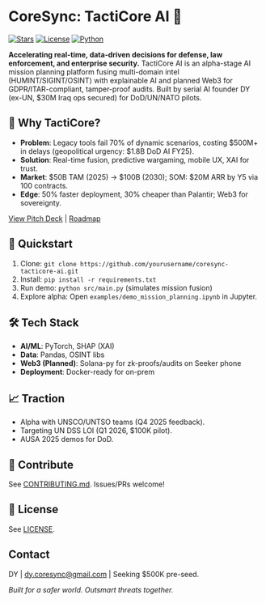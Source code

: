 # CoreSync: TactiCore AI 🚀

[![Stars](https://img.shields.io/github/stars/dycoresync-afk/coresync-tacticore-ai)](https://github.com/yourusername/coresync-tacticore-ai)
[![License](https://img.shields.io/github/license/dycoresync-afk/coresync-tacticore-ai)](LICENSE)
[![Python](https://img.shields.io/badge/Python-3.10%2B-blue)](https://www.python.org/)

**Accelerating real-time, data-driven decisions for defense, law enforcement, and enterprise security.** TactiCore AI is an alpha-stage AI mission planning platform fusing multi-domain intel (HUMINT/SIGINT/OSINT) with explainable AI and planned Web3 for GDPR/ITAR-compliant, tamper-proof audits. Built by serial AI founder DY (ex-UN, $30M Iraq ops secured) for DoD/UN/NATO pilots.

## 🌟 Why TactiCore?
- **Problem**: Legacy tools fail 70% of dynamic scenarios, costing $500M+ in delays (geopolitical urgency: $1.8B DoD AI FY25).
- **Solution**: Real-time fusion, predictive wargaming, mobile UX, XAI for trust.
- **Market**: $50B TAM (2025) → $100B (2030); SOM: $20M ARR by Y5 via 100 contracts.
- **Edge**: 50% faster deployment, 30% cheaper than Palantir; Web3 for sovereignty.

[View Pitch Deck](docs/pitch-deck/CoreSync_AI-Powered_Mission_Planning.pdf) | [Roadmap](docs/roadmap.md)

## 🚀 Quickstart
1. Clone: `git clone https://github.com/yourusername/coresync-tacticore-ai.git`
2. Install: `pip install -r requirements.txt`
3. Run demo: `python src/main.py` (simulates mission fusion)
4. Explore alpha: Open `examples/demo_mission_planning.ipynb` in Jupyter.

## 🛠 Tech Stack
- **AI/ML**: PyTorch, SHAP (XAI)
- **Data**: Pandas, OSINT libs
- **Web3 (Planned)**: Solana-py for zk-proofs/audits on Seeker phone
- **Deployment**: Docker-ready for on-prem

## 📈 Traction
- Alpha with UNSCO/UNTSO teams (Q4 2025 feedback).
- Targeting UN DSS LOI (Q1 2026, $100K pilot).
- AUSA 2025 demos for DoD.

## 🤝 Contribute
See [CONTRIBUTING.md](CONTRIBUTING.md). Issues/PRs welcome!

## 📄 License
See [LICENSE](LICENSE).

## Contact
DY | dy.coresync@gmail.com | Seeking $500K pre-seed.

*Built for a safer world. Outsmart threats together.*
